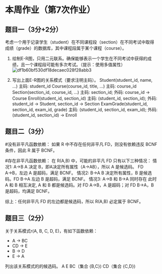 # 本周作业（第7次作业）

## 题目一（3分+2分）
考虑一个用于记录学生（student）在不同课程段（section）在不同考试中取得成绩（grade）的数据库，其中课程段属于某个课程（course）。

1. 绘制E-R图，只用二元联系。确保能够表示一个学生在不同考试中获得的成绩，且一个课程段可能有多次考试。（提示：使用多值属性）
![df1b60bf530df18decaec028f28abb3](https://github.com/user-attachments/assets/520fedc0-95c0-44f0-bddd-e45321914043)

2. 写出上面E-R图的关系模式（要求注明主码）。
Student(student_id, name, ...)    主码: student_id
Course(course_id, title, ...)    主码: course_id
Section(section_id, course_id, ...)   主码: section_id; 外码: course_id → Course
Enroll(student_id, section_id)   主码: (student_id, section_id); 
                                 外码: student_id → Student, section_id → Section
ExamGrade(student_id, section_id, exam_id, grade)   主码: (student_id, section_id, exam_id);
                                 外码: (student_id, section_id) → Enroll

## 题目二（3分）
​​#没有非平凡函数依赖​​：
如果 R 中不存在任何非平凡 FD，则没有依赖违反 BCNF 条件，因此 R 属于 BCNF。

​​#存在非平凡函数依赖​​：
在 R(A,B) 中，可能的非平凡 FD 只有以下三种情况：
情况1: A→B​​
A 决定 B，即A决定所有属性（A→AB），所以 A 是候选码。 FD A→B，左边 A 是超码，满足 BCNF。
情况2: B→A​​
B 决定所有属性，B 是候选码。FD B→A 左边 B 是超码，满足 BCNF。
情况3: A→B 和 B→A 同时存在​​
此时 A 和 B 相互决定, A 和 B 都是候选码。对 FD A→B，A 是超码；对 FD B→A，B 是超码，均满足 BCNF。

综上：任何非平凡 FD 的左边都是候选码，所以 R(A,B) 必定属于 BCNF。
## 题目三（2分）
关于关系模式r(A, B, C, D, E)，有如下函数依赖：

- A → BC
- CD → E
- B → D
- E → A

列出该关系模式的的候选码。
A
E
BC（集合 {B,C})
CD（集合 {C,D})
